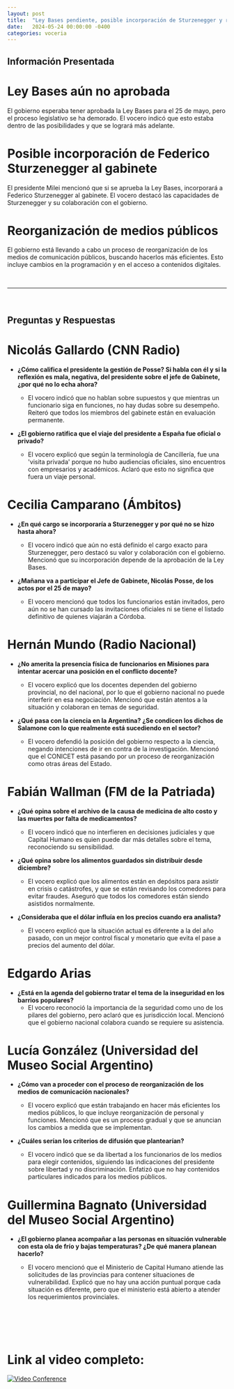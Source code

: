 ```yaml
---
layout: post
title:  "Ley Bases pendiente, posible incorporación de Sturzenegger y reorganización de medios públicos"
date:   2024-05-24 00:00:00 -0400
categories: voceria
---
```



    
## Información Presentada

    
# Ley Bases aún no aprobada
El gobierno esperaba tener aprobada la Ley Bases para el 25 de mayo, pero el proceso legislativo se ha demorado. El vocero indicó que esto estaba dentro de las posibilidades y que se logrará más adelante.

# Posible incorporación de Federico Sturzenegger al gabinete
El presidente Milei mencionó que si se aprueba la Ley Bases, incorporará a Federico Sturzenegger al gabinete. El vocero destacó las capacidades de Sturzenegger y su colaboración con el gobierno.

# Reorganización de medios públicos
El gobierno está llevando a cabo un proceso de reorganización de los medios de comunicación públicos, buscando hacerlos más eficientes. Esto incluye cambios en la programación y en el acceso a contenidos digitales.

    
<br/>

---

<br/>

## Preguntas y Respuestas


    
# Nicolás Gallardo (CNN Radio)

* **¿Cómo califica el presidente la gestión de Posse? Si habla con él y si la reflexión es mala, negativa, del presidente sobre el jefe de Gabinete, ¿por qué no lo echa ahora?**
  - El vocero indicó que no hablan sobre supuestos y que mientras un funcionario siga en funciones, no hay dudas sobre su desempeño. Reiteró que todos los miembros del gabinete están en evaluación permanente.

* **¿El gobierno ratifica que el viaje del presidente a España fue oficial o privado?**
  - El vocero explicó que según la terminología de Cancillería, fue una 'visita privada' porque no hubo audiencias oficiales, sino encuentros con empresarios y académicos. Aclaró que esto no significa que fuera un viaje personal.


# Cecilia Camparano (Ámbitos)

* **¿En qué cargo se incorporaría a Sturzenegger y por qué no se hizo hasta ahora?**
  - El vocero indicó que aún no está definido el cargo exacto para Sturzenegger, pero destacó su valor y colaboración con el gobierno. Mencionó que su incorporación depende de la aprobación de la Ley Bases.

* **¿Mañana va a participar el Jefe de Gabinete, Nicolás Posse, de los actos por el 25 de mayo?**
  - El vocero mencionó que todos los funcionarios están invitados, pero aún no se han cursado las invitaciones oficiales ni se tiene el listado definitivo de quienes viajarán a Córdoba.


# Hernán Mundo (Radio Nacional)

* **¿No amerita la presencia física de funcionarios en Misiones para intentar acercar una posición en el conflicto docente?**
  - El vocero explicó que los docentes dependen del gobierno provincial, no del nacional, por lo que el gobierno nacional no puede interferir en esa negociación. Mencionó que están atentos a la situación y colaboran en temas de seguridad.

* **¿Qué pasa con la ciencia en la Argentina? ¿Se condicen los dichos de Salamone con lo que realmente está sucediendo en el sector?**
  - El vocero defendió la posición del gobierno respecto a la ciencia, negando intenciones de ir en contra de la investigación. Mencionó que el CONICET está pasando por un proceso de reorganización como otras áreas del Estado.


# Fabián Wallman (FM de la Patriada)

* **¿Qué opina sobre el archivo de la causa de medicina de alto costo y las muertes por falta de medicamentos?**
  - El vocero indicó que no interfieren en decisiones judiciales y que Capital Humano es quien puede dar más detalles sobre el tema, reconociendo su sensibilidad.

* **¿Qué opina sobre los alimentos guardados sin distribuir desde diciembre?**
  - El vocero explicó que los alimentos están en depósitos para asistir en crisis o catástrofes, y que se están revisando los comedores para evitar fraudes. Aseguró que todos los comedores están siendo asistidos normalmente.

* **¿Consideraba que el dólar influía en los precios cuando era analista?**
  - El vocero explicó que la situación actual es diferente a la del año pasado, con un mejor control fiscal y monetario que evita el pase a precios del aumento del dólar.


# Edgardo Arias 

* **¿Está en la agenda del gobierno tratar el tema de la inseguridad en los barrios populares?**
  - El vocero reconoció la importancia de la seguridad como uno de los pilares del gobierno, pero aclaró que es jurisdicción local. Mencionó que el gobierno nacional colabora cuando se requiere su asistencia.


# Lucía González (Universidad del Museo Social Argentino)

* **¿Cómo van a proceder con el proceso de reorganización de los medios de comunicación nacionales?**
  - El vocero explicó que están trabajando en hacer más eficientes los medios públicos, lo que incluye reorganización de personal y funciones. Mencionó que es un proceso gradual y que se anuncian los cambios a medida que se implementan.

* **¿Cuáles serían los criterios de difusión que plantearían?**
  - El vocero indicó que se da libertad a los funcionarios de los medios para elegir contenidos, siguiendo las indicaciones del presidente sobre libertad y no discriminación. Enfatizó que no hay contenidos particulares indicados para los medios públicos.


# Guillermina Bagnato (Universidad del Museo Social Argentino)

* **¿El gobierno planea acompañar a las personas en situación vulnerable con esta ola de frío y bajas temperaturas? ¿De qué manera planean hacerlo?**
  - El vocero mencionó que el Ministerio de Capital Humano atiende las solicitudes de las provincias para contener situaciones de vulnerabilidad. Explicó que no hay una acción puntual porque cada situación es diferente, pero que el ministerio está abierto a atender los requerimientos provinciales.


    <br/>
<br/>
<br/>

# Link al video completo:
[![Video Conference](https://img.youtube.com/vi/naZS6EOBgjs/0.jpg)](https://www.youtube.com/watch?v=naZS6EOBgjs)

    